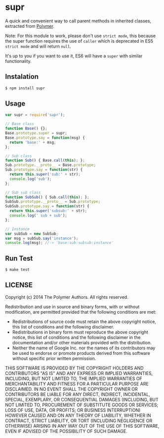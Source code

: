 # supr

A quick and convenient way to call parent methods in inherited classes, extracted from [Polymer](https://github.com/Polymer/polymer-dev/blob/master/src/lib/super.js).

Note: For this module to work, please don't use `strict mode`, this because the super function requires the use of `caller` which is deprecated in ES5 `strict mode` and will return `null`. 

It's up to you if you want to use it, ES6 will have a `super` with similar functionality.

## Instalation

``` bash
$ npm install supr
```

## Usage

```js
var supr = require('supr');

// Base class
function Base() {};
Base.prototype.super = supr;
Base.prototype.say = function(msg) {
  return 'base:' + msg;
};

// Sub class
function Sub() { Base.call(this); };
Sub.prototype.__proto__ = Base.prototype;
Sub.prototype.say = function(str) {
  return this.super('sub:' + str);
  console.log('sub');
};

// Sub sub class
function SubSub() { Sub.call(this); };
SubSub.prototype.__proto__ = Sub.prototype;
SubSub.prototype.say = function(str) {
  return this.super('subsub:' + str);
  console.log(' sub + sub');
};

// Instance
var subSub = new SubSub;
var msg = subSub.say('instance');
console.log(msg); //-> 'base:sub:subsub:instance'

```
## Run Test

```bash
$ make test
```

## LICENSE

Copyright (c) 2014 The Polymer Authors. All rights reserved.

Redistribution and use in source and binary forms, with or without
modification, are permitted provided that the following conditions are
met:

  * Redistributions of source code must retain the above copyright
notice, this list of conditions and the following disclaimer.
  * Redistributions in binary form must reproduce the above
copyright notice, this list of conditions and the following disclaimer
in the documentation and/or other materials provided with the
distribution.
  * Neither the name of Google Inc. nor the names of its
contributors may be used to endorse or promote products derived from
this software without specific prior written permission.

THIS SOFTWARE IS PROVIDED BY THE COPYRIGHT HOLDERS AND CONTRIBUTORS
"AS IS" AND ANY EXPRESS OR IMPLIED WARRANTIES, INCLUDING, BUT NOT
LIMITED TO, THE IMPLIED WARRANTIES OF MERCHANTABILITY AND FITNESS FOR
A PARTICULAR PURPOSE ARE DISCLAIMED. IN NO EVENT SHALL THE COPYRIGHT
OWNER OR CONTRIBUTORS BE LIABLE FOR ANY DIRECT, INDIRECT, INCIDENTAL,
SPECIAL, EXEMPLARY, OR CONSEQUENTIAL DAMAGES (INCLUDING, BUT NOT
LIMITED TO, PROCUREMENT OF SUBSTITUTE GOODS OR SERVICES; LOSS OF USE,
DATA, OR PROFITS; OR BUSINESS INTERRUPTION) HOWEVER CAUSED AND ON ANY
THEORY OF LIABILITY, WHETHER IN CONTRACT, STRICT LIABILITY, OR TORT
(INCLUDING NEGLIGENCE OR OTHERWISE) ARISING IN ANY WAY OUT OF THE USE
OF THIS SOFTWARE, EVEN IF ADVISED OF THE POSSIBILITY OF SUCH DAMAGE.